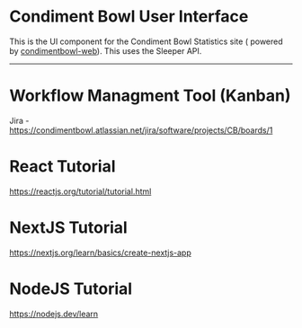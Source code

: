 # Condiment Bowl User Interface
This is the UI component for the Condiment Bowl Statistics site ( powered by [condimentbowl-web][cb-web]).
This uses the Sleeper API.
***

# Workflow Managment Tool (Kanban)
Jira - https://condimentbowl.atlassian.net/jira/software/projects/CB/boards/1

<!--Link References ( https://www.markdownguide.org/basic-syntax/#reference-style-links )-->
[cb-web]: https://github.com/ellefjus000/condimentbowl-web

# React Tutorial
https://reactjs.org/tutorial/tutorial.html

# NextJS Tutorial
https://nextjs.org/learn/basics/create-nextjs-app

# NodeJS Tutorial
https://nodejs.dev/learn